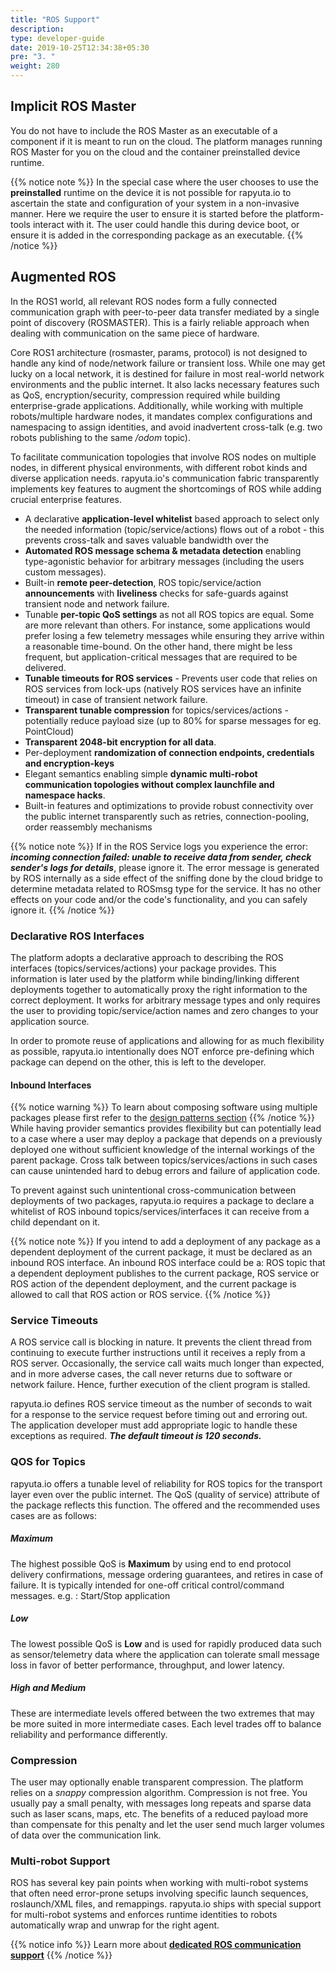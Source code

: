 ```yaml
---
title: "ROS Support"
description:
type: developer-guide
date: 2019-10-25T12:34:38+05:30
pre: "3. "
weight: 280
---
```

## Implicit ROS Master
You do not have to include the ROS Master as an executable of a component if it is meant to run on the cloud. The platform manages running ROS Master for you on the cloud and the container preinstalled device runtime. 

{{% notice note %}}
In the special case where the user chooses to use the **preinstalled** runtime on the device it is not possible for rapyuta.io to ascertain the state and configuration of your system in a non-invasive manner. Here we require the user to ensure it is started before the platform-tools interact with it. The user could handle this during device boot, or ensure it is added in the corresponding package as an executable.
{{% /notice %}}

## Augmented ROS 
In the ROS1 world, all relevant ROS nodes form a fully connected communication graph with peer-to-peer data transfer mediated by a single point of discovery (ROSMASTER).
This is a fairly reliable approach when dealing with communication on the same piece of hardware. 

Core ROS1 architecture (rosmaster, params, protocol) is not designed to handle any kind of node/network failure or transient loss. While one may get lucky on a local network, it is destined for failure in most real-world network environments and the public internet. It also lacks necessary features such as QoS, encryption/security, compression required while building enterprise-grade applications. Additionally, while working with multiple robots/multiple hardware nodes, it mandates complex configurations and namespacing to assign identities, and avoid inadvertent cross-talk (e.g. two robots publishing to the same */odom* topic).

To facilitate communication topologies that involve ROS nodes on multiple nodes, in different physical environments, with different robot kinds and diverse application needs. 
rapyuta.io's communication fabric transparently implements key features to augment the shortcomings of ROS while adding crucial enterprise features.

*  A declarative **application-level whitelist** based approach to select only the needed information (topic/service/actions) flows out of a robot - this prevents cross-talk and saves valuable bandwidth over the 
* **Automated ROS message schema & metadata detection**  enabling type-agonistic behavior for arbitrary messages (including the users custom messages). 
* Built-in **remote peer-detection**, ROS topic/service/action **announcements** with **liveliness** checks for safe-guards against transient node and network failure.
* Tunable __per-topic QoS settings__ as not all ROS topics are equal. 
  Some are more relevant than others. For instance, some applications would prefer losing
a few telemetry messages while ensuring they arrive within a reasonable time-bound.
On the other hand, there might be less frequent, but application-critical messages
that are required to be delivered. 
* __Tunable timeouts for ROS services__ - Prevents user code that relies on ROS services from lock-ups (natively ROS services have an infinite timeout) in case of transient network failure. 
* __Transparent tunable compression__ for topics/services/actions - potentially reduce payload size (up to 80% for sparse messages for eg. PointCloud)
* __Transparent 2048-bit encryption for all data__.
* Per-deployment __randomization of connection endpoints, credentials and encryption-keys__
* Elegant semantics enabling simple __dynamic multi-robot communication topologies without complex launchfile and namespace hacks__.
* Built-in features and optimizations to provide robust connectivity over the public internet transparently such as retries, connection-pooling, order reassembly mechanisms 


{{% notice note %}}
If in the ROS Service logs you experience the error: ***incoming connection failed: unable to receive data from sender, check sender's logs for details***, please ignore it. The error message is generated by ROS internally as a side effect of the sniffing done by the cloud bridge to determine metadata related to ROSmsg type for the service. It has no other effects on your code and/or the code's functionality, and you can safely ignore it.
{{% /notice %}}

### Declarative ROS Interfaces
The platform adopts a declarative approach to describing the ROS interfaces (topics/services/actions) your package provides. 
This information is later used by the platform while binding/linking different deployments together to automatically proxy the right information to the correct deployment. It works for arbitrary message types and only requires the user to providing topic/service/action names and zero changes to your application source.

In order to promote reuse of applications and allowing for as much flexibility as possible, rapyuta.io intentionally does NOT enforce pre-defining which package can depend on the other, this is left to the developer. 

#### Inbound Interfaces
{{% notice warning %}}
To learn about composing software using multiple packages please first refer to the [design patterns section](/developer-guide/manage-software-cycle/compose-software/design-patterns/)
{{% /notice %}}
While having provider semantics provides flexibility but can potentially lead to a case where a user may deploy a package that depends on a previously deployed one without sufficient knowledge of the internal workings of the parent package. Cross talk between topics/services/actions in such cases can cause unintended hard to debug errors and failure of application code. 

To prevent against such unintentional cross-communication between deployments of two packages, rapyuta.io requires a package to declare a whitelist of ROS inbound topics/services/interfaces it can receive from a child dependant on it. 

{{% notice note %}}
If you intend to add a deployment of any package as a dependent deployment of the current package, it must be declared as an inbound ROS interface. An inbound ROS interface could be a: ROS topic that a dependent deployment publishes to the current package, ROS service or ROS action of the dependent deployment, and the current package is allowed to call that ROS action or ROS service.
{{% /notice %}}

### Service Timeouts
A ROS service call is blocking in nature. It prevents the client
thread from continuing to execute further instructions until it
receives a reply from a ROS server. Occasionally, the service call
waits much longer than expected, and in more adverse cases, the call
never returns due to software or network failure. Hence, further
execution of the client program is stalled.

rapyuta.io defines ROS service timeout as the number of seconds to wait
for a response to the service request before timing out and erroring out.
The application developer must add appropriate logic to handle these exceptions as required. **_The default timeout is 120 seconds._**

### QOS for Topics
rapyuta.io offers a tunable level of reliability for ROS topics for the transport layer even over the public internet. The QoS (quality of service) attribute of the package reflects this function. The offered and the recommended uses cases are as follows:

##### Maximum
The highest possible QoS is **Maximum** by using end to end protocol delivery confirmations, message ordering guarantees, and retires in case of failure.  It is typically intended for one-off critical control/command messages.
e.g. : Start/Stop application

##### Low
The lowest possible QoS is **Low** and is used for rapidly produced data such as sensor/telemetry data where the application can tolerate small message loss in favor of better performance, throughput, and lower latency.

##### High and Medium
These are intermediate levels offered between the two extremes that may be more suited in more intermediate cases. Each level trades off to balance reliability and performance differently.

### Compression
The user may optionally enable transparent compression. The platform relies on a *snappy* compression algorithm. Compression is not free. You usually pay a small penalty, with messages long repeats and sparse data such as laser scans, maps, etc. The benefits of a reduced payload more than compensate for this penalty and let the user send much larger volumes of data over the communication link.

### Multi-robot Support
ROS has several key pain points when working with multi-robot systems that often need error-prone setups involving specific launch sequences, roslaunch/XML files, and remappings. rapyuta.io ships with special support for multi-robot systems and enforces runtime identities to robots automatically wrap and unwrap for the right agent. 

{{% notice info %}}
Learn more about [**dedicated ROS communication support**](/developer-guide/manage-software-cycle/communication-topologies/ros-support/)
{{% /notice %}}

